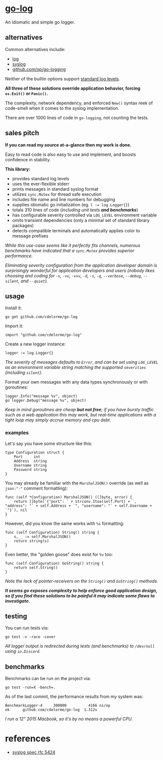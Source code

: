
# [go-log](https://github.com/cdelorme/go-log)

An idiomatic and simple go logger.


## alternatives

Common alternatives include:

- [log](http://golang.org/pkg/log/)
- [syslog](http://golang.org/pkg/log/syslog)
- [github.com/op/go-logging](https://github.com/op/go-logging)

Neither of the builtin options support [standard log levels](http://en.wikipedia.org/wiki/Syslog#Internet_standards).

**All three of these solutions override application behavior, forcing `os.Exit()` or `Panic()`.**

The complexity, network dependency, and enforced `New()` syntax reek of code-smell when it comes to the syslog implementation.

There are over 1000 lines of code in `go-logging`, not counting the tests.


## sales pitch

**If you can read my source at-a-glance then my work is done.**

Easy to read code is also easy to use and implement, and boosts confidence in stability.

**This library:**

- provides standard log levels
- uses the ever-flexible stderr
- prints messages in standard syslog format
- utilizes `sync.Mutex` for thread safe execution
- includes file name and line numbers for debugging
- supplies idiomatic go initialization (eg. `l := log.Logger{}`)
- totals 310 lines of code (_including unit tests **and benchmarks**_)
- has configurable severity controlled via `LOG_LEVEL` environment variable
- omits transient dependencies (only a minimal set of standard library packages)
- detects compatible terminals and automatically applies color to message prefixes

_While this use-case seems like it perfectly fits channels, numerous benchmarks have indicated that a `sync.Mutex` provides superior performance._

_Eliminating severity configuration from the application developer domain is surprisingly wonderful for application developers and users (nobody likes choosing and coding for `-v`, `-vv`, `-vvv`, `-d`, `-s`, `-q`, `--verbose`, `--debug`, `--silent`, and `--quiet`)._


## usage

Install it:

	go get github.com/cdelorme/go-log

Import it:

    import "github.com/cdelorme/go-log"

Create a new logger instance:

    logger := log.Logger{}

_The severity of messages defaults to `Error`, and can be set using `LOG_LEVEL` as an environment variable string matching the supported `severities` (including `silent`)._

Format your own messages with any data types synchronously or with goroutines:

    logger.Info("message %v", object)
    go logger.Debug("message %v", object)

_Keep in mind goroutines are cheap **but not free**; if you have bursty traffic such as a web application this may work, but real-time applications with a tight loop may simply accrue memory and cpu debt._


### examples

Let's say you have some structure like this:

	type Configuration struct {
		Port     int
		Address  string
		Username string
		Password string
	}

You may already be familiar with the `MarshalJSON()` override (as well as `json:"-"` comment formatting):

	func (self *Configuration) MarshalJSON() ([]byte, error) {
		return []byte(`{"port": ` + strconv.Itoa(self.Port) + `, "address": "` + self.Address + `", "username": "` + self.Username + `"}`), nil
	}

However, did you know the same works with `%s` formatting:

	func (self Configuration) String() string {
		s, _ := self.MarshalJSON()
		return string(s)
	}

Even better, the "golden goose" does exist for `%v` too:

	func (self Configuration) GoString() string {
		return self.String()
	}

_Note the lack of pointer-receivers on the `String()` and `GoString()` methods._

**_It seems go exposes complexity to help enforce good application design, so if you find these solutions to be painful it may indicate some flaws to investigate._**


## testing

You can run tests via:

	go test -v -race -cover

_All logger output is redirected during tests (and benchmarks) to `/dev/null` using `io.Discard`._


## benchmarks

Benchmarks can be run on the project via:

	go test -run=X -bench=.

As of the last commit, the performance results from my system was:

	BenchmarkLogger-4	  300000	      4166 ns/op
	ok  	github.com/cdelorme/go-log	1.312s

_I run a 12" 2015 Macbook, so it's by no means a powerful CPU._


# references

- [syslog spec rfc 5424](https://tools.ietf.org/html/rfc5424)
